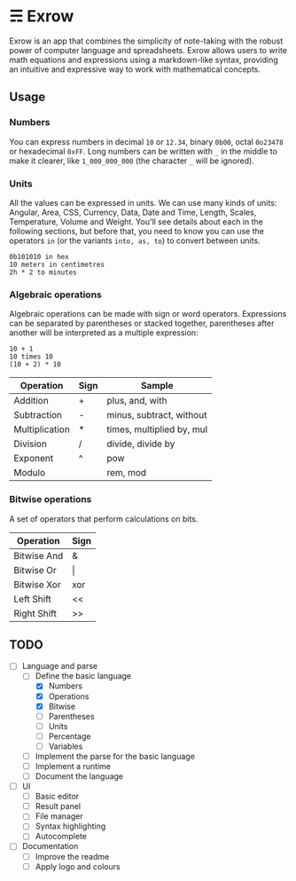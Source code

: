 # ☴ Exrow

Exrow is an app that combines the simplicity of note-taking with the robust power of computer language and spreadsheets. Exrow allows users to write math equations and expressions using a markdown-like syntax, providing an intuitive and expressive way to work with mathematical concepts.

## Usage

### Numbers

You can express numbers in decimal `10` or `12.34`, binary `0b00`, octal `0o23478` or hexadecimal `0xFF`. Long numbers can be written with `_` in the middle to make it clearer, like `1_000_000_000` (the character `_` will be ignored).

### Units

All the values can be expressed in units. We can use many kinds of units: Angular, Area, CSS, Currency, Data, Date and Time, Length, Scales, Temperature, Volume and Weight. You'll see details about each in the following sections, but before that, you need to know you can use the operators `in` (or the variants `into, as, to`) to convert between units.

```
0b101010 in hex
10 meters in centimetres
2h * 2 to minutes
```

### Algebraic operations

Algebraic operations can be made with sign or word operators. Expressions can be separated by parentheses or stacked together, parentheses after another will be interpreted as a multiple expression:

```
10 + 1
10 times 10
(10 + 2) * 10
```

|Operation|Sign|Sample|
|---|---|---|
|Addition|+|plus, and, with|
|Subtraction|-|minus, subtract, without|
|Multiplication|\*|times, multiplied by, mul|
|Division|/|divide, divide by|
|Exponent|^|pow|
|Modulo||rem, mod|

### Bitwise operations

A set of operators that perform calculations on bits.

|Operation|Sign|
|---|---|
|Bitwise And|&
|Bitwise Or|\|
|Bitwise Xor|xor|
|Left Shift|<<|
|Right Shift|>>|

## TODO

- [ ] Language and parse
  - [ ] Define the basic language
    - [x] Numbers
    - [x] Operations
    - [x] Bitwise
    - [ ] Parentheses
    - [ ] Units
    - [ ] Percentage
    - [ ] Variables
  - [ ] Implement the parse for the basic language
  - [ ] Implement a runtime
  - [ ] Document the language

- [ ] UI
  - [ ] Basic editor
  - [ ] Result panel
  - [ ] File manager
  - [ ] Syntax highlighting
  - [ ] Autocomplete

- [ ] Documentation
  - [ ] Improve the readme
  - [ ] Apply logo and colours
